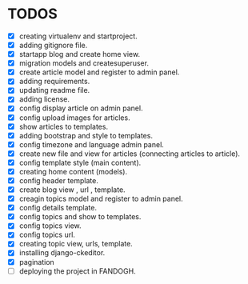 # TODOS
- [x] creating virtualenv and startproject.
- [x] adding gitignore file.
- [x] startapp blog and create home view.
- [x] migration models and createsuperuser.
- [x] create article model and register to admin panel.
- [x] adding requirements.
- [x] updating readme file.
- [x] adding license.
- [x] config display article on admin panel.
- [x] config upload images for articles.
- [x] show articles to templates.
- [x] adding bootstrap and style to templates.
- [x] config timezone and language admin panel.
- [x] create new file and view for articles (connecting articles to article).
- [x] config template style (main content).
- [x] creating home content (models).
- [x] config header template.
- [x] create blog view , url , template.
- [x] creagin topics model and register to admin panel.
- [x] config details template.
- [x] config topics and show to templates.
- [x] config topics view.
- [x] config topics url.
- [x] creating topic view, urls, template.
- [x] installing django-ckeditor.
- [x] pagination
- [ ] deploying the project in FANDOGH.
